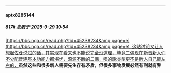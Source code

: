 ﻿
*****

####  aptx8285144  
##### 817#       发表于 2025-9-29 19:54

[https://bbs.nga.cn/read.php?tid=45238234&amp;page=e](https://bbs.nga.cn/read.php?tid=45238234&amp;page=e)  这贴讨论又让人想起佐仓说过的话，其实现在看来也不能说完全没道理，毕竟二偶现在新晋新人们不少配音连基本功能力都堪忧，源源不断的二偶，唱的歌类型更不是新人自己能左右的，<strong>虽然这些和很多新人需要先生存有矛盾，但很多事物发展必然有利就有弊</strong>

